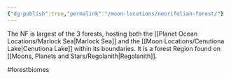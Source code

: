 ```yaml
---
{"dg-publish":true,"permalink":"/moon-locations/neorifolian-forest/"}
---
```


The NF is largest of the 3 forests, hosting both the [[Planet Ocean Locations/Marlock Sea\|Marlock Sea]] and the [[Moon Locations/Cenutiona Lake\|Cenutiona Lake]] within its boundaries. It is a forest Region found on [[Moons, Planets and Stars/Regolanith\|Regolanith]].

#forestbiomes